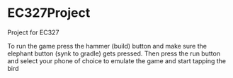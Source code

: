 # EC327Project
Project for EC327 

To run the game press the hammer (build) button and make sure the elephant button (synk to gradle) gets pressed. Then press the run button 
and select your phone of choice to emulate the game and start tapping the bird
